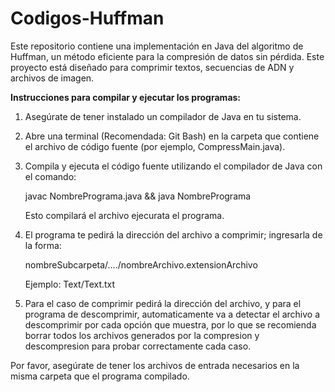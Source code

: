 # Codigos-Huffman
Este repositorio contiene una implementación en Java del algoritmo de Huffman, un método eficiente para la compresión de datos sin pérdida. Este proyecto está diseñado para comprimir textos, secuencias de ADN y archivos de imagen.


**Instrucciones para compilar y ejecutar los programas:**

1. Asegúrate de tener instalado un compilador de Java en tu sistema.

2. Abre una terminal (Recomendada: Git Bash) en la carpeta que contiene el archivo de código fuente (por ejemplo, CompressMain.java).

3. Compila y ejecuta el código fuente utilizando el compilador de Java con el comando:

   javac NombrePrograma.java && java NombrePrograma

   Esto compilará el archivo ejecurata el programa.

4. El programa te pedirá la dirección del archivo a comprimir; ingresarla de la forma: 

    nombreSubcarpeta/..../nombreArchivo.extensionArchivo

    Ejemplo: Text/Text.txt

5. Para el caso de comprimir pedirá la dirección del archivo, y para el programa de descomprimir, automaticamente
    va a detectar el archivo a descomprimir por cada opción que muestra, por lo que se recomienda borrar todos los archivos
    generados por la compresion y descompresion para probar correctamente cada caso.

Por favor, asegúrate de tener los archivos de entrada necesarios en la misma carpeta que el programa compilado.
